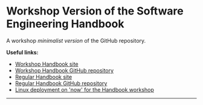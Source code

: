 # Workshop Version of the Software Engineering Handbook

A workshop *minimalist version* of the GitHub repository.

**Useful links:**

- [Workshop Handbook site][1]
- [Workshop Handbook GitHub repository][2]
- [Regular Handbook site][3]
- [Regular Handbook GitHub repository][4]
- [Linux deployment on 'now' for the Handbook workshop][5]

---

[1]: http://workshop.software-engineering-handbook.com/
[2]: https://github.com/uribench/handbook-workshop
[3]: http://software-engineering-handbook.com/
[4]: https://github.com/uribench/software-engineering-handbook
[5]: http://handbook.now.sh/
